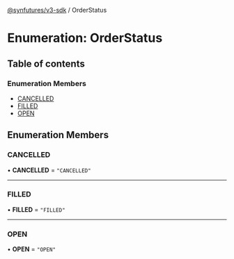 [@synfutures/v3-sdk](../README.md) / OrderStatus

# Enumeration: OrderStatus

## Table of contents

### Enumeration Members

- [CANCELLED](OrderStatus.md#cancelled)
- [FILLED](OrderStatus.md#filled)
- [OPEN](OrderStatus.md#open)

## Enumeration Members

### CANCELLED

• **CANCELLED** = ``"CANCELLED"``

___

### FILLED

• **FILLED** = ``"FILLED"``

___

### OPEN

• **OPEN** = ``"OPEN"``
